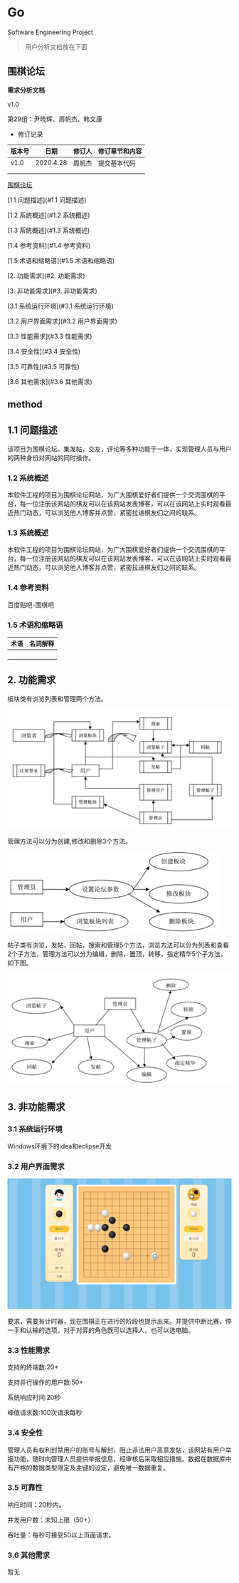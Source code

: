 # Go
Software Engineering Project

> 用户分析文档放在下面

## 围棋论坛

**需求分析文档**

v1.0

第29组：尹晓辉、周帆杰、韩文康

- 修订记录

| 版本号 | 日期      | 修订人 | 修订章节和内容 |
| ------ | --------- | ------ | -------------- |
| v1.0   | 2020.4.28 | 周帆杰 | 提交基本代码   |
|        |           |        |                |
|        |           |        |                |



[围棋论坛](#围棋论坛)

[1.1 问题描述](#1.1 问题描述)

[1.2 系统概述](#1.2 系统概述)

[1.3 系统概述](#1.3 系统概述)

[1.4 参考资料](#1.4 参考资料)

[1.5 术语和缩略语](#1.5 术语和缩略语)

[2. 功能需求](#2. 功能需求)

[3. 非功能需求](#3. 非功能需求)

[3.1 系统运行环境](#3.1 系统运行环境)

[3.2 用户界面需求](#3.2 用户界面需求)

[3.3 性能需求](#3.3 性能需求)

[3.4 安全性](#3.4 安全性)

[3.5 可靠性](#3.5 可靠性)

[3.6 其他需求](#3.6 其他需求)



## method

## 1.1 问题描述

该项目为围棋论坛。集发帖，交友，评论等多种功能于一体，实现管理人员与用户的两种身份对网站的同时操作。

### 1.2 系统概述

本软件工程的项目为围棋论坛网站，为广大围棋爱好者们提供一个交流围棋的平台，每一位注册该网站的棋友可以在该网站发表博客，可以在该网站上实时观看最近热门动态，可以浏览他人博客并点赞，紧密拉进棋友们之间的联系。

### 1.3 系统概述

本软件工程的项目为围棋论坛网站，为广大围棋爱好者们提供一个交流围棋的平台，每一位注册该网站的棋友可以在该网站发表博客，可以在该网站上实时观看最近热门动态，可以浏览他人博客并点赞，紧密拉进棋友们之间的联系。

### 1.4 参考资料

百度贴吧-围棋吧

### 1.5 术语和缩略语



| 术语 | 名词解释 |
| ---- | -------- |
|      |          |
|      |          |
|      |          |
|      |          |



## 2. 功能需求

板块类有浏览列表和管理两个方法。



![need](image/need.png)

管理方法可以分为创建,修改和删除3个方法。

![method](image/method.png)

帖子类有浏览，发帖，回帖，搜索和管理5个方法，浏览方法可以分为列表和查看2个子方法，管理方法可以分为编辑，删除，置顶，转移，指定精华5个子方法，如下图。

![method_1](image/method_1.png)

## 3. 非功能需求

### 3.1 系统运行环境

Windows环境下的idea和eclipse开发

### 3.2 用户界面需求

![go_ui](image/go_ui.png)

要求，需要有计时器，现在围棋正在进行的阶段也提示出来。并提供中断比赛，停一手和认输的选项。对于对弈的角色既可以选择人，也可以选电脑。

### 3.3 性能需求

支持的终端数:20+

支持并行操作的用户数:50+

系统响应时间:20秒

峰值请求数:100次请求每秒

### 3.4 安全性

管理人员有权利封禁用户的账号与解封，阻止非法用户恶意发帖，该网站有用户举报功能，随时向管理人员提供举报信息，经审核后采取相应措施。数据在数据库中有严格的数据类型限定及主键的设定，避免唯一数据重复。

### 3.5 可靠性

响应时间：20秒内。

并发用户数：未知上限（50+） 

吞吐量：每秒可接受50以上页面请求。

### 3.6 其他需求

暂无